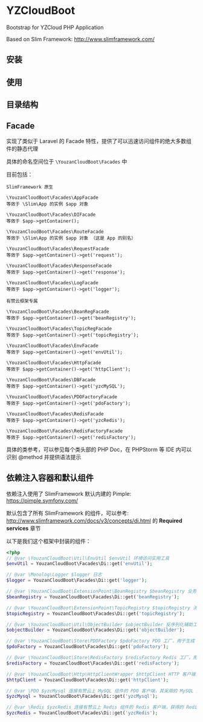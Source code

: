 # YZCloudBoot

Bootstrap for YZCloud PHP Application

Based on Slim Framework: http://www.slimframework.com/

## 安装


## 使用


## 目录结构


## Facade

实现了类似于 Laravel 的 Facade 特性，提供了可以迅速访问组件的绝大多数组件的静态代理

具体的命名空间位于 `\YouzanCloudBoot\Facades` 中

目前包括：

```
SlimFramework 原生

\YouzanCloudBoot\Facades\AppFacade
等效于 \Slim\App 的实例 $app 对象

\YouzanCloudBoot\Facades\DIFacade
等效于 $app->getContainer();

\YouzanCloudBoot\Facades\RouteFacade
等效于 \Slim\App 的实例 $app 对象 （这是 App 的别名）

\YouzanCloudBoot\Facades\RequestFacade
等效于 $app->getContainer()->get('request');

\YouzanCloudBoot\Facades\ResponseFacade
等效于 $app->getContainer()->get('response');

\YouzanCloudBoot\Facades\LogFacade
等效于 $app->getContainer()->get('logger');

有赞云框架专属

\YouzanCloudBoot\Facades\BeanRegFacade
等效于 $app->getContainer()->get('beanRegistry');

\YouzanCloudBoot\Facades\TopicRegFacade
等效于 $app->getContainer()->get('topicRegistry');

\YouzanCloudBoot\Facades\EnvFacade
等效于 $app->getContainer()->get('envUtil');

\YouzanCloudBoot\Facades\HttpFacade
等效于 $app->getContainer()->get('httpClient');

\YouzanCloudBoot\Facades\DBFacade
等效于 $app->getContainer()->get('yzcMySQL');

\YouzanCloudBoot\Facades\PDOFactoryFacade
等效于 $app->getContainer()->get('pdoFactory');

\YouzanCloudBoot\Facades\RedisFacade
等效于 $app->getContainer()->get('yzcRedis');

\YouzanCloudBoot\Facades\RedisFactoryFacade
等效于 $app->getContainer()->get('redisFactory');
```

具体的类参考，可以参见每个类头部的 PHP Doc，在 PHPStorm 等 IDE 内可以识别 @method 并提供语法提示

## 依赖注入容器和默认组件

依赖注入使用了 SlimFramework 默认内建的 Pimple: https://pimple.symfony.com/

默认包含了所有 SlimFramework 的组件，可以参考: http://www.slimframework.com/docs/v3/concepts/di.html 的 **Required services**
章节

以下是我们这个框架中封装的组件：

```php
<?php
// @var \YouzanCloudBoot\Util\EnvUtil $envUtil 环境访问实用工具 
$envUtil = YouzanCloudBoot\Facades\Di::get('envUtil');

// @var \Monolog\Logger $logger 日志
$logger = YouzanCloudBoot\Facades\Di::get('logger');

// @var \YouzanCloudBoot\ExtensionPoint\BeanRegistry $beanRegistry 业务扩展点注册器
$beanRegistry = YouzanCloudBoot\Facades\Di::get('beanRegistry');

// @var \YouzanCloudBoot\ExtensionPoint\TopicRegistry $topicRegistry 消息扩展点注册器
$topicRegistry = YouzanCloudBoot\Facades\Di::get('topicRegistry');

// @var \YouzanCloudBoot\Util\ObjectBuilder $objectBuilder 反序列化辅助工具，将扩展点调用参数转换成匹配接口的对象
$objectBuilder = YouzanCloudBoot\Facades\Di::get('objectBuilder');

// @var \YouzanCloudBoot\Store\PDOFactory $pdoFactory PDO 工厂，用于生成 PDO 实例
$pdoFactory = YouzanCloudBoot\Facades\Di::get('pdoFactory');

// @var \YouzanCloudBoot\Store\RedisFactory $redisFactory Redis 工厂，用于生成 Redis 实例
$redisFactory = YouzanCloudBoot\Facades\Di::get('redisFactory');

// @var \YouzanCloudBoot\Http\HttpClientWrapper $httpClient HTTP 客户端，进行了有赞云统一接出的封装以配合白名单机制
$httpClient = YouzanCloudBoot\Facades\Di::get('httpClient');

// @var \PDO $yzcMysql 连接有赞云上 MySQL 组件的 PDO 客户端，其采用的 MySQL 连接字符集为 utf8mb4，获得的 PDO 对象是 PHP 官方 PDO 对象
$yzcMysql = YouzanCloudBoot\Facades\Di::get('yzcMysql');

// @var \Redis $yzcRedis 连接有赞云上 Redis 组件的 Redis 客户端，获得的 Redis 对象是 php-redis 扩展提供的标准 Redis 对象 象
$yzcRedis = YouzanCloudBoot\Facades\Di::get('yzcRedis');
```

